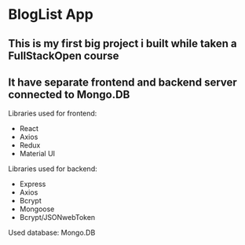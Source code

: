 # BlogList App

## This is my first big project i built while taken a FullStackOpen course

## It have separate frontend and backend server connected to Mongo.DB

Libraries used for frontend:

- React
- Axios
- Redux
- Material UI

Libraries used for backend:

- Express
- Axios
- Bcrypt
- Mongoose
- Bcrypt/JSONwebToken

Used database: Mongo.DB

